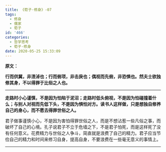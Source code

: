 ```yaml
---
title: 《荀子·修身》-07
tags:
  - 修身
  - 儒家
  - 荀子
id: '466'
categories:
  - 哲学思考
  - 荀子·修身
date: 2020-05-25 15:33:09
---
```


**原文：**

**行而供冀，非渍淖也；行而俯项，非击戾也；偶视而先俯，非恐惧也。然夫士欲独修其身，不以得罪于比俗之人也。**
<!-- more -->
* * *

**走路时小心谨慎，不是因为怕陷于泥沼；走路时低头俯视，不是因为怕碰撞着什么；与别人对视而先低下头，不是因为惧怕对方。读书人这样做，只是想独自修养自己的身心，而不愿去得罪世俗之人。**

君子做事谨慎小心，不是因为害怕得罪世俗之人，而是不想沾惹一些凡俗之事，而破坏了自己的心境。孔子说君子不立于危墙之下，不是君子怕死，而是这样死了没有任何意义。花费精力与世俗之人争斗，简直就是浪费了自己的精力。君子应当节俭自己的精力和时间来修习自身，提高自身，不要浪费在一些毫无意义的事情上。

* * *

